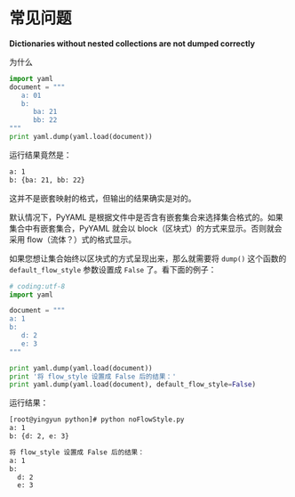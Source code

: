 # 常见问题

**Dictionaries without nested collections are not dumped correctly**

为什么
~~~ python
import yaml
document = """
   a: 01
   b:
      ba: 21
      bb: 22
"""
print yaml.dump(yaml.load(document))
~~~
运行结果竟然是：
~~~ bash
a: 1
b: {ba: 21, bb: 22}
~~~
这并不是嵌套映射的格式，但输出的结果确实是对的。

默认情况下，PyYAML 是根据文件中是否含有嵌套集合来选择集合格式的。如果集合中有嵌套集合，PyYAML 就会以 block（区块式）的方式来显示。否则就会采用 flow（流体？）式的格式显示。

如果您想让集合始终以区块式的方式呈现出来，那么就需要将 `dump()` 这个函数的 `default_flow_style` 参数设置成 `False` 了。看下面的例子：

~~~ python
# coding:utf-8
import yaml

document = """
a: 1
b:
   d: 2
   e: 3
"""

print yaml.dump(yaml.load(document))
print '将 flow_style 设置成 False 后的结果：'
print yaml.dump(yaml.load(document), default_flow_style=False)
~~~
运行结果：
~~~ bash
[root@yingyun python]# python noFlowStyle.py 
a: 1
b: {d: 2, e: 3}

将 flow_style 设置成 False 后的结果：
a: 1
b:
  d: 2
  e: 3

~~~
